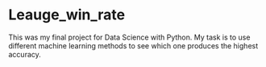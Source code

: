 # Leauge_win_rate
This was my final project for Data Science with Python. My task is to use different machine learning methods to see which one produces the highest accuracy.
